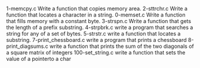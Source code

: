 1-memcpy.c Write a function that copies memory area.
2-sttrchr.c Write a function that locates a character in a string.
0-memset.c Write a function that fills memory with a constant byte.
3-strspn.c Write a function that gets the length of a prefix substring.
4-strpbrk.c write a program that searches a string for any of a set of bytes.
5-strstr.c write a function that locates a substring.
7-print_chessboard.c write a program that prints a chessboard
8-print_diagsums.c write a function that prints the sum of the two diagonals of a square matrix of integers
100-set_string.c write a function that sets the value of a pointerto a char

